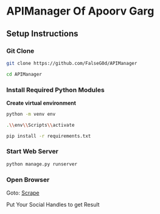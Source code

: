 # APIManager Of Apoorv Garg

## Setup Instructions

### Git Clone

```bash
git clone https://github.com/FalseG0d/APIManager

cd APIManager
```

### Install Required Python Modules

**Create virtual environment**

```bash
python -m venv env

.\\env\\Scripts\\activate
```

```bash
pip install -r requirements.txt
```
### Start Web Server

```bash
python manage.py runserver
```

### Open Browser

Goto: [Scrape](http://127.0.0.1:8000/scrape/)

Put Your Social Handles to get Result
